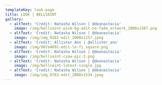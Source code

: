 ```yaml
---
templateKey: look-page
title: LOOK | BELLSAINT
gallery:
  - altText: 'Credit: Natasha Wilson | @deanastacia'
    image: /img/bellsaint-pink-bg-edit-no-fade_artwork_2000x1587.png
  - altText: 'Credit: Natasha Wilson | @deanastacia'
    image: /img/img_9282-edit_2000x1257.jpeg
  - altText: 'Credit: Allister Ann | @allister_ann'
    image: /img/907a4091-edit-lo-fi_square.png
  - altText: 'Credit: Natasha Wilson | @deanastacia'
    image: /img/bellsaint-csaw-pic-2.png
  - altText: 'Credit: Natasha Wilson | @deanastacia'
    image: /img/bellsaint-latest-single.jpg
  - altText: 'Credit: Natasha Wilson | @deanastacia'
    image: /img/img_8763-edit_2000x1534.jpeg
---
```


